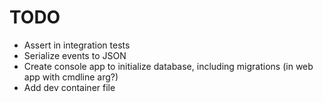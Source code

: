 # TODO

- Assert in integration tests
- Serialize events to JSON
- Create console app to initialize database, including migrations (in web app with cmdline arg?)
- Add dev container file
